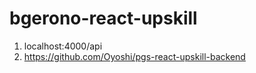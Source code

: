 # bgerono-react-upskill

1. localhost:4000/api
2. https://github.com/Oyoshi/pgs-react-upskill-backend
